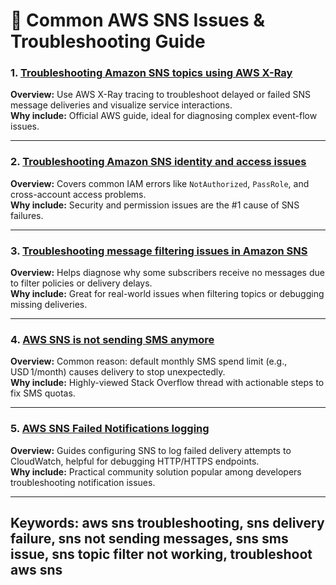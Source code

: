 # 🔧 Common AWS SNS Issues & Troubleshooting Guide

### 1. [Troubleshooting Amazon SNS topics using AWS X-Ray](https://docs.aws.amazon.com/sns/latest/dg/sns-troubleshooting.html)  
**Overview:** Use AWS X-Ray tracing to troubleshoot delayed or failed SNS message deliveries and visualize service interactions.  
**Why include:** Official AWS guide, ideal for diagnosing complex event-flow issues. 

---

### 2. [Troubleshooting Amazon SNS identity and access issues](https://docs.aws.amazon.com/sns/latest/dg/security_iam_troubleshoot.html)  
**Overview:** Covers common IAM errors like `NotAuthorized`, `PassRole`, and cross-account access problems.  
**Why include:** Security and permission issues are the #1 cause of SNS failures. 

---

### 3. [Troubleshooting message filtering issues in Amazon SNS](https://repost.aws/knowledge-center/sns-troubleshoot-message-filtering)  
**Overview:** Helps diagnose why some subscribers receive no messages due to filter policies or delivery delays.  
**Why include:** Great for real-world issues when filtering topics or debugging missing deliveries. 

---

### 4. [AWS SNS is not sending SMS anymore](https://stackoverflow.com/questions/54242154/aws-sns-is-not-sending-sms-anymore)  
**Overview:** Common reason: default monthly SMS spend limit (e.g., USD 1/month) causes delivery to stop unexpectedly.  
**Why include:** Highly-viewed Stack Overflow thread with actionable steps to fix SMS quotas. 

---

### 5. [AWS SNS Failed Notifications logging](https://serverfault.com/questions/998626/aws-sns-failed-notifications-logging)  
**Overview:** Guides configuring SNS to log failed delivery attempts to CloudWatch, helpful for debugging HTTP/HTTPS endpoints.  
**Why include:** Practical community solution popular among developers troubleshooting notification issues. 

---
**Keywords**: aws sns troubleshooting, sns delivery failure, sns not sending messages, sns sms issue, sns topic filter not working, troubleshoot aws sns
---

